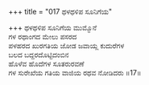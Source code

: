+++
title = "017 ಥಳಥಳಿಪ ಸೂನಿಗೆಯ"

+++
ಥಳಥಳಿಪ ಸೂನಿಗೆಯ ಮುಮ್ಮೊನೆ   
ಗಳ ರಥಾಂಗದ ಮೇಲು ಪಸರದ   
ಪಳಹರದ ಖುರಗತಿಯ ಜೋಡ ಜವಾಯ್ಲ ಕುದುರೆಗಳ   
ಬಲದ ಬದ್ದರದೊಟ್ಟಿದಂಬಿನ   
ಹೊಳೆವ ಹೊದೆಗಳ ಸೂತರುರವಣೆ   
ಗಳ ಸುರೇಖೆಯ ಗತಿಯ ವಾಜಿಯ ರಥವ ನೋಡಿದರು    ॥17॥